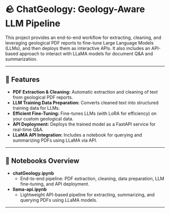 # 🪨 ChatGeology: Geology-Aware LLM Pipeline

This project provides an end-to-end workflow for extracting, cleaning, and leveraging geological PDF reports to fine-tune Large Language Models (LLMs), and then deploys them as interactive APIs. It also includes an API-based approach to interact with LLaMA models for document Q&A and summarization.

---

## 🚀 Features

- **PDF Extraction & Cleaning:** Automatic extraction and cleaning of text from geological PDF reports.
- **LLM Training Data Preparation:** Converts cleaned text into structured training data for LLMs.
- **Efficient Fine-Tuning:** Fine-tunes LLMs (with LoRA for efficiency) on your custom geological data.
- **API Deployment:** Deploys the trained model as a FastAPI service for real-time Q&A.
- **LLaMA API Integration:** Includes a notebook for querying and summarizing PDFs using LLaMA via API.

---


## 📝 Notebooks Overview

- **chatGeology.ipynb**
  - End-to-end pipeline: PDF extraction, cleaning, data preparation, LLM fine-tuning, and API deployment.
- **llama-api.ipynb**
  - Lightweight API-based pipeline for extracting, summarizing, and querying PDFs using LLaMA models.

---
